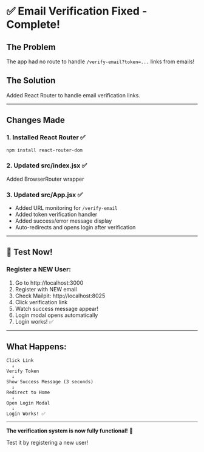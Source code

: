 # ✅ Email Verification Fixed - Complete!

## The Problem
The app had no route to handle `/verify-email?token=...` links from emails!

## The Solution
Added React Router to handle email verification links.

---

## Changes Made

### 1. Installed React Router ✅
```bash
npm install react-router-dom
```

### 2. Updated src/index.jsx ✅
Added BrowserRouter wrapper

### 3. Updated src/App.jsx ✅
- Added URL monitoring for `/verify-email`
- Added token verification handler
- Added success/error message display
- Auto-redirects and opens login after verification

---

## 🧪 Test Now!

### Register a NEW User:
1. Go to http://localhost:3000
2. Register with NEW email
3. Check Mailpit: http://localhost:8025
4. Click verification link
5. Watch success message appear!
6. Login modal opens automatically
7. Login works! ✅

---

## What Happens:
```
Click Link
  ↓
Verify Token
  ↓
Show Success Message (3 seconds)
  ↓
Redirect to Home
  ↓
Open Login Modal
  ↓
Login Works! ✅
```

---

**The verification system is now fully functional!** 🎉

Test it by registering a new user!

